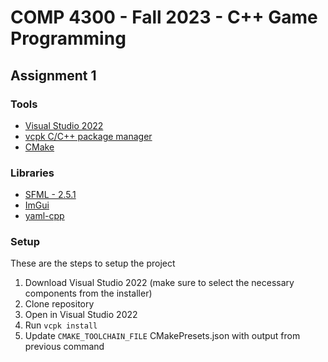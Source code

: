 # COMP 4300 - Fall 2023 - C++ Game Programming
## Assignment 1

### Tools
- [Visual Studio 2022](https://visualstudio.microsoft.com/vs/)
- [vcpk C/C++ package manager](https://devblogs.microsoft.com/cppblog/vcpkg-is-now-included-with-visual-studio/)
- [CMake](https://cmake.org/)

### Libraries
- [SFML - 2.5.1](https://www.sfml-dev.org/)
- [ImGui](https://github.com/ocornut/imgui)
- [yaml-cpp](https://github.com/jbeder/yaml-cpp)

### Setup

These are the steps to setup the project

1. Download Visual Studio 2022 (make sure to select the necessary components from the installer)
2. Clone repository
3. Open in Visual Studio 2022
4. Run ```vcpk install```
5. Update ```CMAKE_TOOLCHAIN_FILE``` CMakePresets.json with output from previous command

